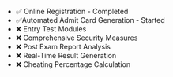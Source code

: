 - ✅ Online Registration - Completed
- ✅Automated Admit Card Generation - Started
- ❌ Entry Test Modules
- ❌ Comprehensive Security Measures
- ❌ Post Exam Report Analysis
- ❌ Real-Time Result Generation
- ❌ Cheating Percentage Calculation
